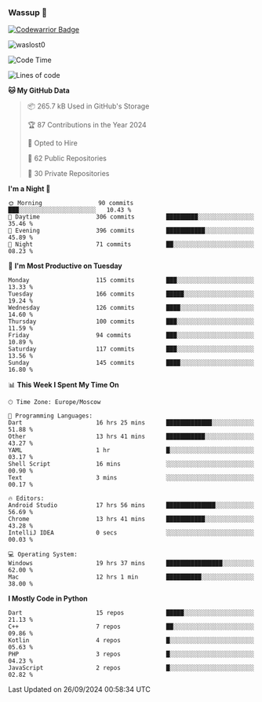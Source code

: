 ### Wassup 👋

[![Codewarrior Badge](https://www.codewars.com/users/waslost/badges/small)](https://www.codewars.com/users/waslost)

<p align="left"> <img src="https://komarev.com/ghpvc/?username=waslost0" alt="waslost0" /></p>

<!--START_SECTION:waka-->
![Code Time](http://img.shields.io/badge/Code%20Time-4%2C897%20hrs%2027%20mins-blue)

![Lines of code](https://img.shields.io/badge/From%20Hello%20World%20I%27ve%20Written-1.4%20million%20lines%20of%20code-blue)

**🐱 My GitHub Data** 

> 📦 265.7 kB Used in GitHub's Storage 
 > 
> 🏆 87 Contributions in the Year 2024
 > 
> 💼 Opted to Hire
 > 
> 📜 62 Public Repositories 
 > 
> 🔑 30 Private Repositories 
 > 
**I'm a Night 🦉** 

```text
🌞 Morning                90 commits          ███░░░░░░░░░░░░░░░░░░░░░░   10.43 % 
🌆 Daytime                306 commits         █████████░░░░░░░░░░░░░░░░   35.46 % 
🌃 Evening                396 commits         ███████████░░░░░░░░░░░░░░   45.89 % 
🌙 Night                  71 commits          ██░░░░░░░░░░░░░░░░░░░░░░░   08.23 % 
```
📅 **I'm Most Productive on Tuesday** 

```text
Monday                   115 commits         ███░░░░░░░░░░░░░░░░░░░░░░   13.33 % 
Tuesday                  166 commits         █████░░░░░░░░░░░░░░░░░░░░   19.24 % 
Wednesday                126 commits         ████░░░░░░░░░░░░░░░░░░░░░   14.60 % 
Thursday                 100 commits         ███░░░░░░░░░░░░░░░░░░░░░░   11.59 % 
Friday                   94 commits          ███░░░░░░░░░░░░░░░░░░░░░░   10.89 % 
Saturday                 117 commits         ███░░░░░░░░░░░░░░░░░░░░░░   13.56 % 
Sunday                   145 commits         ████░░░░░░░░░░░░░░░░░░░░░   16.80 % 
```


📊 **This Week I Spent My Time On** 

```text
🕑︎ Time Zone: Europe/Moscow

💬 Programming Languages: 
Dart                     16 hrs 25 mins      █████████████░░░░░░░░░░░░   51.88 % 
Other                    13 hrs 41 mins      ███████████░░░░░░░░░░░░░░   43.27 % 
YAML                     1 hr                █░░░░░░░░░░░░░░░░░░░░░░░░   03.17 % 
Shell Script             16 mins             ░░░░░░░░░░░░░░░░░░░░░░░░░   00.90 % 
Text                     3 mins              ░░░░░░░░░░░░░░░░░░░░░░░░░   00.17 % 

🔥 Editors: 
Android Studio           17 hrs 56 mins      ██████████████░░░░░░░░░░░   56.69 % 
Chrome                   13 hrs 41 mins      ███████████░░░░░░░░░░░░░░   43.28 % 
IntelliJ IDEA            0 secs              ░░░░░░░░░░░░░░░░░░░░░░░░░   00.03 % 

💻 Operating System: 
Windows                  19 hrs 37 mins      ████████████████░░░░░░░░░   62.00 % 
Mac                      12 hrs 1 min        ██████████░░░░░░░░░░░░░░░   38.00 % 
```

**I Mostly Code in Python** 

```text
Dart                     15 repos            █████░░░░░░░░░░░░░░░░░░░░   21.13 % 
C++                      7 repos             ██░░░░░░░░░░░░░░░░░░░░░░░   09.86 % 
Kotlin                   4 repos             █░░░░░░░░░░░░░░░░░░░░░░░░   05.63 % 
PHP                      3 repos             █░░░░░░░░░░░░░░░░░░░░░░░░   04.23 % 
JavaScript               2 repos             █░░░░░░░░░░░░░░░░░░░░░░░░   02.82 % 
```




 Last Updated on 26/09/2024 00:58:34 UTC
<!--END_SECTION:waka-->

